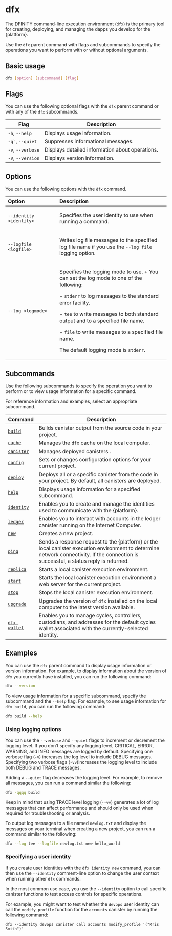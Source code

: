 # dfx

The DFINITY command-line execution environment (`dfx`) is the primary tool for creating, deploying, and managing the dapps you develop for the {platform}.

Use the `dfx` parent command with flags and subcommands to specify the operations you want to perform with or without optional arguments.

## Basic usage

``` bash
dfx [option] [subcommand] [flag]
```

## Flags

You can use the following optional flags with the `dfx` parent command or with any of the `dfx` subcommands.

| Flag                 | Description                                     |
|----------------------|-------------------------------------------------|
| `-h`, `--help`       | Displays usage information.                     |
| `` -q` ``, `--quiet` | Suppresses informational messages.              |
| `-v`, `--verbose`    | Displays detailed information about operations. |
| `-V`, `--version`    | Displays version information.                   |

## Options

You can use the following options with the `dfx` command.

<table>
<colgroup>
<col style="width: 32%" />
<col style="width: 68%" />
</colgroup>
<thead>
<tr class="header">
<th style="text-align: left;">Option</th>
<th style="text-align: left;">Description</th>
</tr>
</thead>
<tbody>
<tr class="odd">
<td style="text-align: left;"><p><code>--identity &lt;identity&gt;</code></p></td>
<td style="text-align: left;"><p>Specifies the user identity to use when running a command.</p></td>
</tr>
<tr class="even">
<td style="text-align: left;"><p><code>--logfile &lt;logfile&gt;</code></p></td>
<td style="text-align: left;"><p>Writes log file messages to the specified log file name if you use the <code>--log file</code> logging option.</p></td>
</tr>
<tr class="odd">
<td style="text-align: left;"><p><code>--log &lt;logmode&gt;</code></p></td>
<td style="text-align: left;"><p>Specifies the logging mode to use. + You can set the log mode to one of the following:</p>
<p>- <code>stderr</code> to log messages to the standard error facility.</p>
<p>- <code>tee</code> to write messages to both standard output and to a specified file name.</p>
<p>- <code>file</code> to write messages to a specified file name.</p>
<p>The default logging mode is <code>stderr</code>.</p></td>
</tr>
</tbody>
</table>

## Subcommands

Use the following subcommands to specify the operation you want to perform or to view usage information for a specific command.

For reference information and examples, select an appropriate subcommand.

| Command                        | Description                                                                                                                                                                            |
|--------------------------------|----------------------------------------------------------------------------------------------------------------------------------------------------------------------------------------|
| [`build`](dfx-build.xml)       | Builds canister output from the source code in your project.                                                                                                                           |
| [`cache`](dfx-cache.xml)       | Manages the `dfx` cache on the local computer.                                                                                                                                         |
| [`canister`](dfx-canister.xml) | Manages deployed canisters .                                                                                                                                                           |
| [`config`](dfx-config.xml)     | Sets or changes configuration options for your current project.                                                                                                                        |
| [`deploy`](dfx-deploy.xml)     | Deploys all or a specific canister from the code in your project. By default, all canisters are deployed.                                                                              |
| [`help`](dfx-help.xml)         | Displays usage information for a specified subcommand.                                                                                                                                 |
| [`identity`](dfx-identity.xml) | Enables you to create and manage the identities used to communicate with the {platform}.                                                                                               |
| [`ledger`](dfx-ledger.xml)     | Enables you to interact with accounts in the ledger canister running on the Internet Computer.                                                                                         |
| [`new`](dfx-new.xml)           | Creates a new project.                                                                                                                                                                 |
| [`ping`](dfx-ping.xml)         | Sends a response request to the {platform} or the local canister execution environment to determine network connectivity. If the connection is successful, a status reply is returned. |
| [`replica`](dfx-replica.xml)   | Starts a local canister execution environment.                                                                                                                                         |
| [`start`](dfx-start.xml)       | Starts the local canister execution environment a web server for the current project.                                                                                                  |
| [`stop`](dfx-stop.xml)         | Stops the local canister execution environment.                                                                                                                                        |
| [`upgrade`](dfx-upgrade.xml)   | Upgrades the version of `dfx` installed on the local computer to the latest version available.                                                                                         |
| [`dfx wallet`](dfx-wallet.xml) | Enables you to manage cycles, controllers, custodians, and addresses for the default cycles wallet associated with the currently-selected identity.                                    |

## Examples

You can use the `dfx` parent command to display usage information or version information. For example, to display information about the version of `dfx` you currently have installed, you can run the following command:

``` bash
dfx --version
```

To view usage information for a specific subcommand, specify the subcommand and the `--help` flag. For example, to see usage information for `dfx build`, you can run the following command:

``` bash
dfx build --help
```

### Using logging options

You can use the `--verbose` and `--quiet` flags to increment or decrement the logging level. If you don’t specify any logging level, CRITICAL, ERROR, WARNING, and INFO messages are logged by default. Specifying one verbose flag (`-v`) increases the log level to include DEBUG messages. Specifying two verbose flags (`-vv`)increases the logging level to include both DEBUG and TRACE messages.

Adding a `--quiet` flag decreases the logging level. For example, to remove all messages, you can run a command similar the following:

``` bash
dfx -qqqq build
```

Keep in mind that using TRACE level logging (`--vv`) generates a lot of log messages that can affect performance and should only be used when required for troubleshooting or analysis.

To output log messages to a file named `newlog.txt` and display the messages on your terminal when creating a new project, you can run a command similar to the following:

``` bash
dfx --log tee --logfile newlog.txt new hello_world
```

### Specifying a user identity

If you create user identities with the `dfx identity new` command, you can then use the `--identity` comment-line option to change the user context when running other `dfx` commands.

In the most common use case, you use the `--identity` option to call specific canister functions to test access controls for specific operations.

For example, you might want to test whether the `devops` user identity can call the `modify_profile` function for the `accounts` canister by running the following command:

    dfx --identity devops canister call accounts modify_profile '("Kris Smith")'
